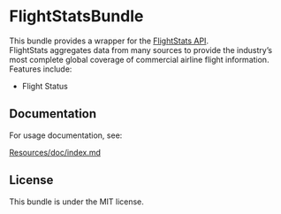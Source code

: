 FlightStatsBundle
=============

This bundle provides a wrapper for the [FlightStats API](https://developer.flightstats.com).  
FlightStats aggregates data from many sources to provide the industry’s most complete global coverage of commercial airline flight information.  
Features include:

- Flight Status

Documentation
-------------

For usage documentation, see:

[Resources/doc/index.md](https://github.com/spiicy/FlightStatsBundle/blob/master/Resources/doc/index.md)

License
-------

This bundle is under the MIT license.